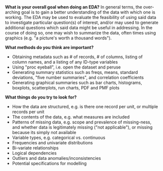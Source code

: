 **What is your overall goal when doing an EDA?**  In general terms, the over-arching goal is to gain a better understanding of the data with which one is working.  The EDA may be used to evaluate the feasibility of using said data to investigate particular question(s) of interest, and/or may used to generate additional questions which said data might be useful in addressing.  In the course of doing so, one may wish to summarize the data, often times using graphics (e.g. "a picture's worth a thousand words").

**What methods do you think are important?** 
* Obtaining metadata such as # of records, # of columns, listing of column names, and a listing of any ID-type variables
* Using "proc eyeball", i.e. open the dataset and peruse
* Generating summary statistics such as freqs, means, standard deviations, "five number summaries", and correlation coefficients 
* Generating graphical summaries such as bar charts, histograms, boxplots, scatterplots, run charts, PDF and PMF plots

**What things do you try to look for?** 
* How the data are structured, e.g. is there one record per unit, or multiple records per unit
* The contents of the data, e.g. what measures are included
* Patterns of missing data, e.g. scope and prevalence of missing-ness, and whether data is legitimately missing ("not applicable"), or missing because its simply not available
* Variable types, e.g. categorical vs. continuous
* Frequencies and univariate distributions
* Bi-variate relationships
* Logical dependencies
* Outliers and data anomalies/inconsistencies
* Potential specifications for modelling
